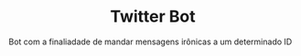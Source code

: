 <h1 align="center"> Twitter Bot </h1>
<p align="justify">Bot com a finaliadade de mandar mensagens irônicas a um determinado ID</p>
